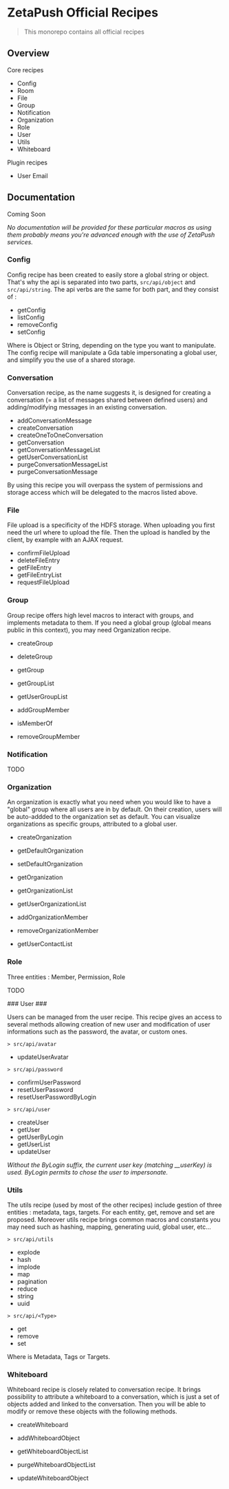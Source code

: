 # ZetaPush Official Recipes

> This monorepo contains all official recipes

## Overview

Core recipes

- Config
- Room
- File
- Group
- Notification
- Organization
- Role
- User
- Utils
- Whiteboard

Plugin recipes

- User Email

## Documentation

Coming Soon

*No documentation will be provided for these particular macros as using them probably means you're advanced enough with the use of ZetaPush services.*

### Config ###

Config recipe has been created to easily store a global string or object. That's why the api is separated into two parts, `src/api/object` and `src/api/string`. The api verbs are the same for both part, and they consist of :

* get<Type>Config
* list<Type>Config
* remove<Type>Config
* set<Type>Config

Where <Type> is Object or String, depending on the type you want to manipulate. The config recipe will manipulate a Gda table impersonating a global user, and simplify you the use of a shared storage.


### Conversation ###

Conversation recipe, as the name suggests it, is designed for creating a conversation (= a list of messages shared between defined users) and adding/modifying messages in an existing conversation.

* addConversationMessage
* createConversation
* createOneToOneConversation
* getConversation
* getConversationMessageList
* getUserConversationList
* purgeConversationMessageList
* purgeConversationMessage

By using this recipe you will overpass the system of permissions and storage access which will be delegated to the macros listed above.

### File ###

File upload is a specificity of the HDFS storage. When uploading you first need the url where to upload the file. Then the upload is handled by the client, by example with an AJAX request.

* confirmFileUpload
* deleteFileEntry
* getFileEntry
* getFileEntryList
* requestFileUpload

### Group ###

Group recipe offers high level macros to interact with groups, and implements metadata to them. If you need a global group (global means public in this context), you may need Organization recipe.

* createGroup
* deleteGroup
* getGroup
* getGroupList
* getUserGroupList

* addGroupMember
* isMemberOf
* removeGroupMember

### Notification ###

TODO

### Organization ###

An organization is exactly what you need when you would like to have a "global" group where all users are in by default.
On their creation, users will be auto-addded to the organization set as default. You can visualize organizations as specific groups, attributed to a global user.

* createOrganization
* getDefaultOrganization
* setDefaultOrganization
* getOrganization
* getOrganizationList
* getUserOrganizationList

* addOrganizationMember
* removeOrganizationMember

* getUserContactList

### Role ###

Three entities : Member, Permission, Role

TODO

### User ###

Users can be managed from the user recipe. This recipe gives an access to several methods allowing creation of new user and modification of user informations such as the password, the avatar, or custom ones.

`> src/api/avatar`
* updateUserAvatar

`> src/api/password`
* confirmUserPassword
* resetUserPassword
* resetUserPasswordByLogin

`> src/api/user`
* createUser
* getUser
* getUserByLogin
* getUserList
* updateUser

*Without the ByLogin suffix, the current user key (matching __userKey) is used. ByLogin permits to chose the user to impersonate.*

### Utils ###

The utils recipe (used by most of the other recipes) include gestion of three entities : metadata, tags, targets. For each entity, get, remove and set are proposed.
Moreover utils recipe brings common macros and constants you may need such as hashing, mapping, generating uuid, global user, etc...

`> src/api/utils`
* explode
* hash
* implode
* map
* pagination
* reduce
* string
* uuid

`> src/api/<Type>`
* get<Type>
* remove<Type>
* set<Type>

Where <Type> is Metadata, Tags or Targets.

### Whiteboard ###

Whiteboard recipe is closely related to conversation recipe. It brings possibility to attribute a whiteboard to a conversation, which is just a set of objects added and linked to the conversation. Then you will be able to modify or remove these objects with the following methods.

* createWhiteboard

* addWhiteboardObject
* getWhiteboardObjectList
* purgeWhiteboardObjectList
* updateWhiteboardObject


